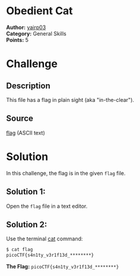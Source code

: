 # Obedient Cat
**Author:** [yairp03](https://github.com/yairp03)  
**Category:** General Skills  
**Points:** 5
# Challenge
## Description
This file has a flag in plain sight (aka "in-the-clear").
## Source
[flag](./flag) (ASCII text)

# Solution
In this challenge, the flag is in the given `flag` file.  
## Solution 1:
Open the `flag` file in a text editor.
## Solution 2:
Use the terminal [cat](https://man7.org/linux/man-pages/man1/cat.1.html) command:
```sh
$ cat flag
picoCTF{s4n1ty_v3r1f13d_********}
```

**The Flag:** `picoCTF{s4n1ty_v3r1f13d_********}`
